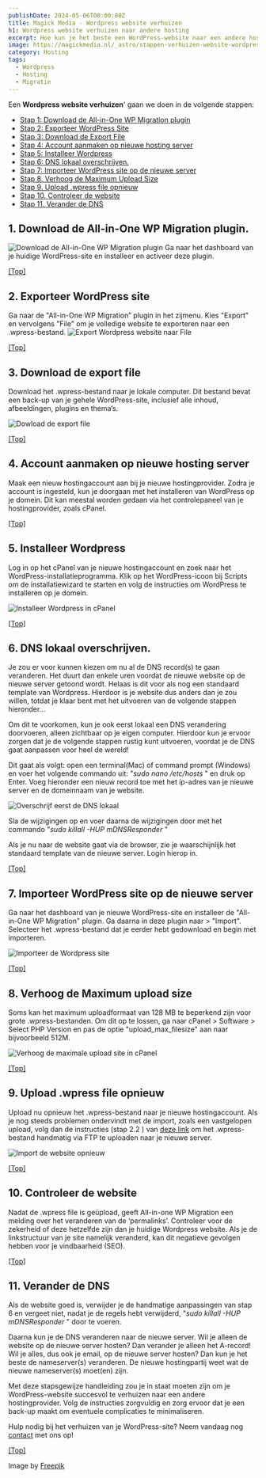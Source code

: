 ```yaml
---
publishDate: 2024-05-06T00:00:00Z
title: Magick Media - Wordpress website verhuizen
h1: Wordpress website verhuizen naar andere hosting
excerpt: Hoe kun je het beste een WordPress-website naar een andere hostingprovider verhuizen? Bekijk onze handleiding over het verplaatsen van je site.
image: https://magickmedia.nl/_astro/stappen-verhuizen-website-wordpress.zZnvfkhF.jpg
category: Hosting
tags:
  - Wordpress
  - Hosting
  - Migratie
---
```

Een **Wordpress website verhuizen**' gaan we doen in de volgende stappen:

- [Stap 1: Download de All-in-One WP Migration plugin](#1-download-de-all-in-one-wp-migration-plugin)
- [Stap 2: Exporteer WordPress Site](#2-exporteer-wordpress-site)
- [Stap 3: Download de Export File](#3-dowload-de-export-file)
- [Stap 4: Account aanmaken op nieuwe hosting server](#4-account-aanmaken-op-nieuwe-hosting-server)
- [Stap 5: Installeer Wordpress](#5-installeer-wordpress)
- [Stap 6: DNS lokaal overschrijven.](#6-dns-lokaal-overschrijven)
- [Stap 7: Importeer WordPress site op de nieuwe server](#7-importeer-wordpress-site-op-nieuwe-server)
- [Stap 8. Verhoog de Maximum Upload Size](#8-verhoog-de-maximum-upload-size)
- [Stap 9. Upload .wpress file opnieuw](#9-upload-wpress-file-opnieuw)
- [Stap 10. Controleer de website](#10-controleer-de-website)
- [Stap 11. Verander de DNS](#11-verander-de-dns)

## 1. Download de All-in-One WP Migration plugin.
![Download de All-in-One WP Migration plugin](src/assets/images/download-wordpress-plugin.jpg)
Ga naar het dashboard van je huidige WordPress-site en installeer en activeer deze plugin.

[[Top]](#top)

## 2. Exporteer WordPress site
Ga naar de "All-in-One WP Migration” plugin in het zijmenu. Kies "Export" en vervolgens "File" om je volledige website te exporteren naar een .wpress-bestand.
![Export Wordpress website naar File](src/assets/images/exporteer-wordpress-website.jpg)


[[Top]](#top)

## 3. Download de export file
Download het .wpress-bestand naar je lokale computer. Dit bestand bevat een back-up van je gehele WordPress-site, inclusief alle inhoud, afbeeldingen, plugins en thema’s.

![Dowload de export file](src/assets/images/download-export-file.jpg)

[[Top]](#top)

## 4. Account aanmaken op nieuwe hosting server
Maak een nieuw hostingaccount aan bij je nieuwe hostingprovider. Zodra je account is ingesteld, kun je doorgaan met het installeren van WordPress op je domein. Dit kan meestal worden gedaan via het controlepaneel van je hostingprovider, zoals cPanel.

[[Top]](#top)

## 5. Installeer Wordpress
Log in op het cPanel van je nieuwe hostingaccount en zoek naar het WordPress-installatieprogramma. Klik op het WordPress-icoon bij Scripts om de installatiewizard te starten en volg de instructies om WordPress te installeren op je domein.


![Installeer Wordpress in cPanel](src/assets/images/installeer-wordpress-cpanel.jpg)

[[Top]](#top)

## 6. DNS lokaal overschrijven.
Je zou er voor kunnen kiezen om nu al de DNS record(s) te gaan veranderen. Het duurt dan enkele uren voordat de nieuwe website op de nieuwe server getoond wordt. Helaas is dit voor als nog een standaard template van Wordpress. Hierdoor is je website dus anders dan je zou willen, totdat je klaar bent met het uitvoeren van de volgende stappen hieronder…

Om dit te voorkomen, kun je ook eerst lokaal een DNS verandering doorvoeren, alleen zichtbaar op je eigen computer. Hierdoor kun je ervoor zorgen dat je de volgende stappen rustig kunt uitvoeren, voordat je de DNS gaat aanpassen voor heel de wereld!

Dit gaat als volgt: open een terminal(Mac) of command prompt (Windows) en voer het volgende commando uit: "<i>sudo nano /etc/hosts</i> " en druk op Enter. Voeg hieronder een nieuw record toe met het ip-adres van je nieuwe server en de domeinnaam van je website.

![Overschrijf eerst de DNS lokaal](src/assets/images/DNS-lokaal-overschrijven.jpg)

Sla de wijzigingen op en voer daarna de wijzigingen door met het commando "<i>sudo killall -HUP mDNSResponder</i> "

Als je nu naar de website gaat via de browser, zie je waarschijnlijk het standaard template van de nieuwe server. Login hierop in.

[[Top]](#top)

## 7. Importeer WordPress site op de nieuwe server
Ga naar het dashboard van je nieuwe WordPress-site en installeer de "All-in-One WP Migration" plugin. Ga daarna in deze plugin naar > "Import". Selecteer het .wpress-bestand dat je eerder hebt gedownload en begin met importeren.

![Importeer de Wordpress site](src/assets/images/importeer-wordpress-site.jpg)

[[Top]](#top)

## 8. Verhoog de Maximum upload size
Soms kan het maximum uploadformaat van 128 MB te beperkend zijn voor grote .wpress-bestanden. Om dit op te lossen, ga naar cPanel > Software > Select PHP Version en pas de optie "upload_max_filesize" aan naar bijvoorbeeld 512M.

![Verhoog de maximale upload site in cPanel](src/assets/images/verhoog-maximum-upload-size-cpanel.jpg)

[[Top]](#top)

## 9. Upload .wpress file opnieuw
Upload nu opnieuw het .wpress-bestand naar je nieuwe hostingaccount. 
Als je nog steeds problemen ondervindt met de import, zoals een vastgelopen upload, volg dan de instructies (stap 2.2 ) van <a href="https://webhostingadvices.com/all-in-one-wp-migration-import-stuck/#2_After_you_download_the_backup_file_upload_the_wpress_file_to_your_new_server_through_FTP" target="_blank" rel="noopener">deze link</a> om het .wpress-bestand handmatig via FTP te uploaden naar je nieuwe server.

![Import de website opnieuw](src/assets/images/import-site-opnieuw.jpg)


[[Top]](#top)

## 10. Controleer de website
Nadat de .wpress file is geüpload, geeft All-in-one WP Migration een melding over het veranderen van de ‘permalinks’. Controleer voor de zekerheid of deze hetzelfde zijn dan je huidige Wordpress website. Als je de linkstructuur van je site namelijk veranderd, kan dit negatieve gevolgen hebben voor je vindbaarheid (SEO).

[[Top]](#top)

## 11. Verander de DNS
Als de website goed is, verwijder je de handmatige aanpassingen van stap 6 en vergeet niet, nadat je de regels hebt verwijderd, "<i>sudo killall -HUP mDNSResponder</i> " door te voeren. 

Daarna kun je de DNS veranderen naar de nieuwe server. Wil je alleen de website op de nieuwe server hosten? Dan verander je alleen het A-record! Wil je alles, dus ook je email, op de nieuwe server hosten? Dan kun je het beste de nameserver(s) veranderen. De nieuwe hostingpartij weet wat de nieuwe nameserver(s) moet(en) zijn.

Met deze stapsgewijze handleiding zou je in staat moeten zijn om je WordPress-website succesvol te verhuizen naar een andere hostingprovider. Volg de instructies zorgvuldig en zorg ervoor dat je een back-up maakt om eventuele complicaties te minimaliseren.



Hulp nodig bij het verhuizen van je WordPress-site? Neem vandaag nog <a href="/contact/">contact</a> met ons op!

[[Top]](#top)

Image by <a href="https://www.freepik.com/">Freepik</a>

  